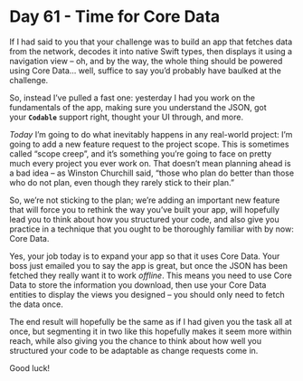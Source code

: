 # Day 61 - Time for Core Data

If I had said to you that your challenge was to build an app that fetches data from the network, decodes it into native Swift types, then displays it using a navigation view – oh, and by the way, the whole thing should be powered using Core Data… well, suffice to say you’d probably have baulked at the challenge.

So, instead I’ve pulled a fast one: yesterday I had you work on the fundamentals of the app, making sure you understand the JSON, got your **`Codable`** support right, thought your UI through, and more.

*Today* I’m going to do what inevitably happens in any real-world project: I’m going to add a new feature request to the project scope. This is sometimes called “scope creep”, and it’s something you’re going to face on pretty much every project you ever work on. That doesn’t mean planning ahead is a bad idea – as Winston Churchill said, “those who plan do better than those who do not plan, even though they rarely stick to their plan.”

So, we’re not sticking to the plan; we’re adding an important new feature that will force you to rethink the way you’ve built your app, will hopefully lead you to think about how you structured your code, and also give you practice in a technique that you ought to be thoroughly familiar with by now: Core Data.

Yes, your job today is to expand your app so that it uses Core Data. Your boss just emailed you to say the app is great, but once the JSON has been fetched they really want it to work *offline*. This means you need to use Core Data to store the information you download, then use your Core Data entities to display the views you designed – you should only need to fetch the data once.

The end result will hopefully be the same as if I had given you the task all at once, but segmenting it in two like this hopefully makes it seem more within reach, while also giving you the chance to think about how well you structured your code to be adaptable as change requests come in.

Good luck!